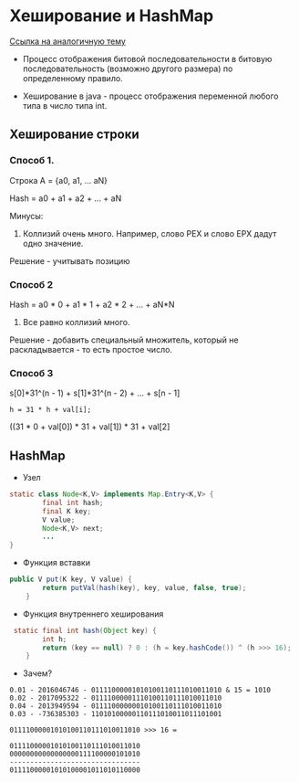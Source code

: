 # Хеширование и HashMap

[Ссылка на аналогичную тему](https://github.com/MarselSidikov/JAVA_LEARN/wiki/%2323.-Maps)

* Процесс отображения битовой последовательности в битовую последовательность (возможно другого размера) по определенному правило.

* Хеширование в java - процесс отображения переменной любого типа в число типа int.

## Хеширование строки

### Способ 1. 

Строка A = {a0, a1, ... aN}

Hash = a0 + a1 + a2 + ... + aN

Минусы:
1) Коллизий очень много. Например, слово РЕХ и слово ЕРХ дадут одно значение.

Решение - учитывать позицию

### Способ 2

Hash = a0 * 0 + a1 * 1 + a2 * 2 + ... + aN*N

1) Все равно коллизий много.

Решение - добавить специальный множитель, который не раскладывается - то есть простое число.

### Способ 3

s[0]*31^(n - 1) + s[1]*31^(n - 2) + ... + s[n - 1]

```
h = 31 * h + val[i];
```

((31 * 0 + val[0]) * 31 + val[1]) * 31 + val[2]

## HashMap

* Узел

```JAVA
static class Node<K,V> implements Map.Entry<K,V> {
        final int hash;
        final K key;
        V value;
        Node<K,V> next;
        ...
}
```

* Функция вставки

```JAVA
public V put(K key, V value) {
        return putVal(hash(key), key, value, false, true);
    }
```

* Функция внутреннего хеширования

```JAVA
 static final int hash(Object key) {
        int h;
        return (key == null) ? 0 : (h = key.hashCode()) ^ (h >>> 16);
    }
```

* Зачем?

```
0.01 - 2016046746 - 01111000001010100110111010011010 & 15 = 1010
0.02 - 2017095322 - 01111000001110100110111010011010
0.04 - 2013949594 - 01111000000010100110111010011010
0.03 - -736385303 - 11010100000110111010011011101001

01111000001010100110111010011010 >>> 16 = 

01111000001010100110111010011010
00000000000000000111100000101010
--------------------------------
01111000001010100001011010110000
```
